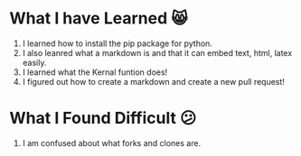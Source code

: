 # What I have Learned 😸
1. I learned how to install the pip package for python. 
2. I also leanred what a markdown is and that it can embed text, html, latex easily. 
3. I learned what the Kernal funtion does!
4. I figured out how to create a markdown and create a new pull request!
# What I Found Difficult 😕
1. I am confused about what forks and clones are. 
